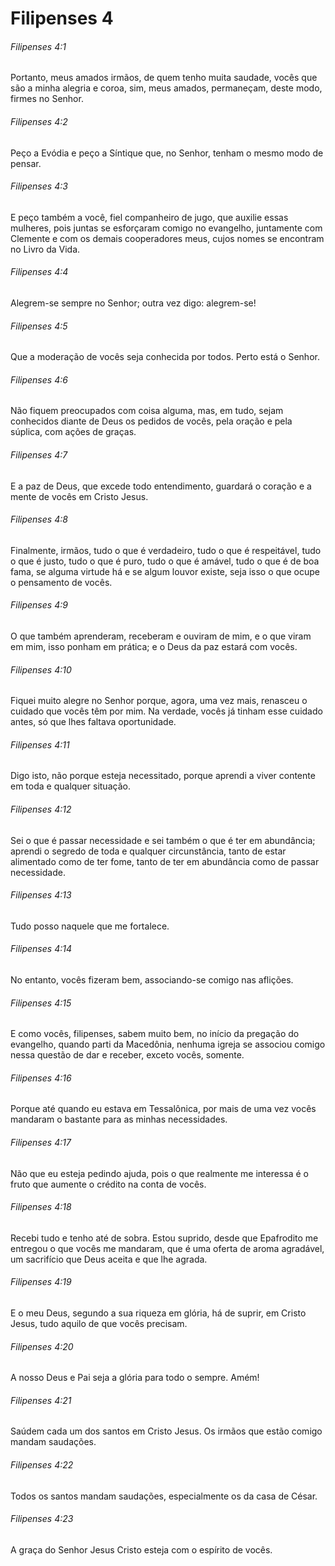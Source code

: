 # Filipenses 4

###### Filipenses 4:1

Portanto, meus amados irmãos, de quem tenho muita saudade, vocês que são a minha alegria e coroa, sim, meus amados, permaneçam, deste modo, firmes no Senhor.

###### Filipenses 4:2

Peço a Evódia e peço a Síntique que, no Senhor, tenham o mesmo modo de pensar.

###### Filipenses 4:3

E peço também a você, fiel companheiro de jugo, que auxilie essas mulheres, pois juntas se esforçaram comigo no evangelho, juntamente com Clemente e com os demais cooperadores meus, cujos nomes se encontram no Livro da Vida.

###### Filipenses 4:4

Alegrem-se sempre no Senhor; outra vez digo: alegrem-se!

###### Filipenses 4:5

Que a moderação de vocês seja conhecida por todos. Perto está o Senhor.

###### Filipenses 4:6

Não fiquem preocupados com coisa alguma, mas, em tudo, sejam conhecidos diante de Deus os pedidos de vocês, pela oração e pela súplica, com ações de graças.

###### Filipenses 4:7

E a paz de Deus, que excede todo entendimento, guardará o coração e a mente de vocês em Cristo Jesus.

###### Filipenses 4:8

Finalmente, irmãos, tudo o que é verdadeiro, tudo o que é respeitável, tudo o que é justo, tudo o que é puro, tudo o que é amável, tudo o que é de boa fama, se alguma virtude há e se algum louvor existe, seja isso o que ocupe o pensamento de vocês.

###### Filipenses 4:9

O que também aprenderam, receberam e ouviram de mim, e o que viram em mim, isso ponham em prática; e o Deus da paz estará com vocês.

###### Filipenses 4:10

Fiquei muito alegre no Senhor porque, agora, uma vez mais, renasceu o cuidado que vocês têm por mim. Na verdade, vocês já tinham esse cuidado antes, só que lhes faltava oportunidade.

###### Filipenses 4:11

Digo isto, não porque esteja necessitado, porque aprendi a viver contente em toda e qualquer situação.

###### Filipenses 4:12

Sei o que é passar necessidade e sei também o que é ter em abundância; aprendi o segredo de toda e qualquer circunstância, tanto de estar alimentado como de ter fome, tanto de ter em abundância como de passar necessidade.

###### Filipenses 4:13

Tudo posso naquele que me fortalece.

###### Filipenses 4:14

No entanto, vocês fizeram bem, associando-se comigo nas aflições.

###### Filipenses 4:15

E como vocês, filipenses, sabem muito bem, no início da pregação do evangelho, quando parti da Macedônia, nenhuma igreja se associou comigo nessa questão de dar e receber, exceto vocês, somente.

###### Filipenses 4:16

Porque até quando eu estava em Tessalônica, por mais de uma vez vocês mandaram o bastante para as minhas necessidades.

###### Filipenses 4:17

Não que eu esteja pedindo ajuda, pois o que realmente me interessa é o fruto que aumente o crédito na conta de vocês.

###### Filipenses 4:18

Recebi tudo e tenho até de sobra. Estou suprido, desde que Epafrodito me entregou o que vocês me mandaram, que é uma oferta de aroma agradável, um sacrifício que Deus aceita e que lhe agrada.

###### Filipenses 4:19

E o meu Deus, segundo a sua riqueza em glória, há de suprir, em Cristo Jesus, tudo aquilo de que vocês precisam.

###### Filipenses 4:20

A nosso Deus e Pai seja a glória para todo o sempre. Amém!

###### Filipenses 4:21

Saúdem cada um dos santos em Cristo Jesus. Os irmãos que estão comigo mandam saudações.

###### Filipenses 4:22

Todos os santos mandam saudações, especialmente os da casa de César.

###### Filipenses 4:23

A graça do Senhor Jesus Cristo esteja com o espírito de vocês.


